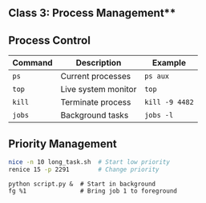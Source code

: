 ## Class 3: Process Management**

## Process Control

| Command | Description | Example |
|---------|-------------|---------|
| `ps`    | Current processes | `ps aux` |
| `top`   | Live system monitor | `top` |
| `kill`  | Terminate process | `kill -9 4482` |
| `jobs`  | Background tasks | `jobs -l` |

## Priority Management
```bash
nice -n 10 long_task.sh  # Start low priority
renice 15 -p 2291        # Change priority
```

```
python script.py &  # Start in background
fg %1               # Bring job 1 to foreground
```
